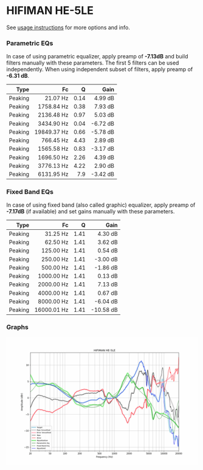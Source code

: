 # HIFIMAN HE-5LE
See [usage instructions](https://github.com/jaakkopasanen/AutoEq#usage) for more options and info.

### Parametric EQs
In case of using parametric equalizer, apply preamp of **-7.13dB** and build filters manually
with these parameters. The first 5 filters can be used independently.
When using independent subset of filters, apply preamp of **-6.31 dB**.

| Type    | Fc          |    Q | Gain     |
|--------:|------------:|-----:|---------:|
| Peaking | 21.07 Hz    | 0.14 | 4.99 dB  |
| Peaking | 1758.84 Hz  | 0.38 | 7.93 dB  |
| Peaking | 2136.48 Hz  | 0.97 | 5.03 dB  |
| Peaking | 3434.90 Hz  | 0.04 | -6.72 dB |
| Peaking | 19849.37 Hz | 0.66 | -5.78 dB |
| Peaking | 766.45 Hz   | 4.43 | 2.89 dB  |
| Peaking | 1565.58 Hz  | 0.83 | -3.17 dB |
| Peaking | 1696.50 Hz  | 2.26 | 4.39 dB  |
| Peaking | 3776.13 Hz  | 4.22 | 2.90 dB  |
| Peaking | 6131.95 Hz  | 7.9  | -3.42 dB |

### Fixed Band EQs
In case of using fixed band (also called graphic) equalizer, apply preamp of **-7.17dB**
(if available) and set gains manually with these parameters.

| Type    | Fc          |    Q | Gain      |
|--------:|------------:|-----:|----------:|
| Peaking | 31.25 Hz    | 1.41 | 4.30 dB   |
| Peaking | 62.50 Hz    | 1.41 | 3.62 dB   |
| Peaking | 125.00 Hz   | 1.41 | 0.54 dB   |
| Peaking | 250.00 Hz   | 1.41 | -3.00 dB  |
| Peaking | 500.00 Hz   | 1.41 | -1.86 dB  |
| Peaking | 1000.00 Hz  | 1.41 | 0.13 dB   |
| Peaking | 2000.00 Hz  | 1.41 | 7.13 dB   |
| Peaking | 4000.00 Hz  | 1.41 | 0.67 dB   |
| Peaking | 8000.00 Hz  | 1.41 | -6.04 dB  |
| Peaking | 16000.01 Hz | 1.41 | -10.58 dB |

### Graphs
![](./HIFIMAN%20HE-5LE.png)